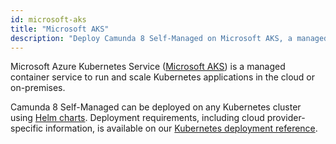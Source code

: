 ```yaml
---
id: microsoft-aks
title: "Microsoft AKS"
description: "Deploy Camunda 8 Self-Managed on Microsoft AKS, a managed container service to run and scale Kubernetes applications in the cloud or on-premises."
---
```


Microsoft Azure Kubernetes Service ([Microsoft AKS](https://azure.microsoft.com/en-us/products/kubernetes-service/))
is a managed container service to run and scale Kubernetes applications in the cloud or on-premises.

Camunda 8 Self-Managed can be deployed on any Kubernetes cluster using [Helm charts](/self-managed/setup/install.md). Deployment requirements, including cloud provider-specific information, is available on our [Kubernetes deployment reference](/self-managed/reference-architecture/kubernetes.md).
